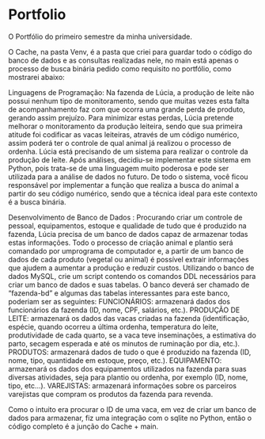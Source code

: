 # Portfolio
 O Portfólio do primeiro semestre da minha universidade.
 
 O Cache, na pasta Venv, é a pasta que criei para guardar todo o código do banco de dados e as consultas realizadas nele, no main está apenas o processo de busca binária  pedido como requisito no portfólio, como mostrarei abaixo:
 
 Linguagens de Programação:
 Na fazenda  de  Lúcia,  a  produção  de  leite  não  possui  nenhum  tipo  de  monitoramento,  sendo  que muitas  vezes  esta  falta  de  acompanhamento  faz  com  que  ocorra  uma  grande  perda  de  produto, gerando assim prejuízo. Para minimizar estas perdas, Lúcia pretende melhorar o monitoramento da produção leiteira, sendo que sua primeira atitude foi codificar as vacas leiteiras, através de um código numérico, assim poderá ter o controle de qual animal já realizou o processo de ordenha. Lúcia  está  precisando  de  um  sistema  para  realizar  o  controle  da  produção  de  leite.  Após  análises, decidiu-se implementar este sistema em Python, pois trata-se de uma linguagem muito poderosa e pode ser utilizada para a análise de dados no futuro. De todo o sistema, você ficou responsável por implementar a função que realiza a busca do animal a partir do seu código numérico, sendo que a técnica ideal para este contexto é a busca binária.
 
 Desenvolvimento de Banco de Dados :
 Procurando criar  um  controle  de  pessoal,  equipamentos,  estoque  e  qualidade  de  tudo  que  é produzido  na  fazenda,  Lúcia  precisa  de  um  banco  de  dados  capaz  de  armazenar  todas  estas informações. Todo o processo de criação animal e plantio será comandado por umprograma de computador e, a partir de um banco de dados de cada produto (vegetal ou animal) é possível extrair informações que ajudem a aumentar a produção e reduzir custos. Utilizando o banco de dados MySQL, crie um script contendo os comandos DDL necessários para criar um banco de dados e suas tabelas. O banco deverá ser chamado de “fazenda-bd” e algumas das tabelas interessantes para este banco, poderiam ser as seguintes: FUNCIONÁRIOS: armazenará dados dos funcionários da fazenda (ID, nome, CPF, salários, etc.). PRODUÇÃO  DE  LEITE:  armazenará  os  dados  das  vacas  criadas  na  fazenda  (identificação,  espécie, quando  ocorreu  a  última  ordenha,  temperatura  do  leite,  produtividade  de  cada  quarto,  se  a  vaca teve inseminações, a estimativa do parto, secagem esperada e até os minutos de ruminação por dia, etc.). PRODUTOS:  armazenará  dados de  tudo o  que é  produzido  na  fazenda  (ID, nome,  tipo,  quantidade em estoque, preço, etc.). EQUIPAMENTO:  armazenará  os  dados  dos  equipamentos  utilizados  na  fazenda  para  suas  diversas atividades, seja para plantio ou ordenha, por exemplo (ID, nome, tipo, etc...).  VAREJISTAS:  armazenará  informações  sobre  os  parceiros  varejistas  que  compram  os  produtos  da fazenda para revenda. 
 
 Como o intuito era procurar o ID de uma vaca, em vez de criar um banco de dados para armazenar, fiz uma integração com o sqlite no Python, então o código completo é a junção do Cache + main.
